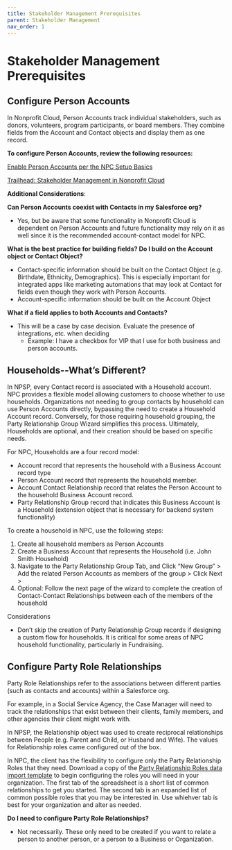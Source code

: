 ```yaml
---
title: Stakeholder Management Prerequisites
parent: Stakeholder Management
nav_order: 1
---
```

# Stakeholder Management Prerequisites

## Configure Person Accounts

In Nonprofit Cloud, Person Accounts track individual stakeholders, such as donors, volunteers, program participants, or board members. They combine fields from the Account and Contact objects and display them as one record.

**To configure Person Accounts, review the following resources:**

[Enable Person Accounts per the NPC Setup Basics](https://help.salesforce.com/s/articleView?id=sfdo.npc_set_up_nonprofit_cloud.htm&type=5)

[Trailhead: Stakeholder Management in Nonprofit Cloud](https://trailhead.salesforce.com/content/learn/modules/stakeholder-management-in-nonprofit-cloud)

**Additional Considerations**:

**Can Person Accounts coexist with Contacts in my Salesforce org?**



* Yes, but be aware that some functionality in Nonprofit Cloud is dependent on Person Accounts and future functionality may rely on it as well since it is the recommended account-contact model for NPC.

**What is the best practice for building fields? Do I build on the Account object or Contact Object?**



* Contact-specific information should be built on the Contact Object (e.g. Birthdate, Ethnicity, Demographics). This is especially important for integrated apps like marketing automations that may look at Contact for fields even though they work with Person Accounts.
* Account-specific information should be built on the Account Object

**What if a field applies to both Accounts and Contacts?**



* This will be a case by case decision. Evaluate the presence of integrations, etc. when deciding
    * Example: I have a checkbox for VIP that I use for both business and person accounts. 


## Households--What’s Different?

In NPSP, every Contact record is associated with a Household account. NPC provides a flexible model allowing customers to choose whether to use households. Organizations not needing to group contacts by household can use Person Accounts directly, bypassing the need to create a Household Account record. Conversely, for those requiring household grouping, the Party Relationship Group Wizard simplifies this process. Ultimately, Households are optional, and their creation should be based on specific needs.

For NPC, Households are a four record model:



* Account record that represents the household with a Business Account record type
* Person Account record that represents the household member.
* Account Contact Relationship record that relates the Person Account to the household Business Account record.
* Party Relationship Group record that indicates this Business Account is a Household (extension object that is necessary for backend system functionality)

To create a household in NPC, use the following steps:



1. Create all household members as Person Accounts 
2. Create a Business Account that represents the Household (i.e. John Smith Household)
3. Navigate to the Party Relationship Group Tab, and Click “New Group” > Add the related Person Accounts as members of the group > Click Next > 
4. Optional: Follow the next page of the wizard to complete the creation of Contact-Contact Relationships between each of the members of the household

Considerations 



* Don’t skip the creation of Party Relationship Group records if designing a custom flow for households. It is critical for some areas of NPC household functionality, particularly in Fundraising.


## Configure Party Role Relationships

Party Role Relationships refer to the associations between different parties (such as contacts and accounts) within a Salesforce org.

For example, in a Social Service Agency, the Case Manager will need to track the relationships that exist between their clients, family members, and other agencies their client might work with. 

In NPSP, the Relationship object was used to create reciprocal relationships between People (e.g. Parent and Child, or Husband and Wife). The values for Relationship roles came configured out of the box.

In NPC, the client has the flexibility to configure only the Party Relationship Roles that they need. Download a copy of the [Party Relationship Roles data import template](https://docs.google.com/spreadsheets/d/1wIwShGKk2uE3T8Eyn7rHp9KcO0NvK2-Kb5bdeZvhG0Q/edit?usp=sharing) to begin configuring the roles you will need in your organization. The first tab of the spreadsheet is a short list of common relationships to get you started. The second tab is an expanded list of common possible roles that you may be interested in. Use whiehver tab is best for your organization and alter as needed. 

**Do I need to configure Party Role Relationships?**



* Not necessarily.  These only need to be created if you want to relate a person to another person, or a person to a Business or Organization.
